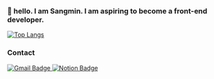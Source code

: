 ### 👋 hello. I am Sangmin. I am aspiring to become a front-end developer.

[![Top Langs](https://github-readme-stats.vercel.app/api/top-langs/?username=qtaghdi)](https://github.com/anuraghazra/github-readme-stats)

### Contact
<a href="mailto:a01071397193@gmail.com" target="_blank">
    <img src="https://img.shields.io/badge/Gmail-D14836?style=for-the-badge&logo=gmail&logoColor=white" alt="Gmail Badge">
</a>
<a href="https://qtaghdi.notion.site/Sangmin-s-Portfolio-791323fbe43c45a2bf8597ac5eed82cf" target="_blank">
  <img src="https://img.shields.io/badge/Notion-000000?style=for-the-badge&logo=notion&logoColor=white" alt="Notion Badge">
</a>
